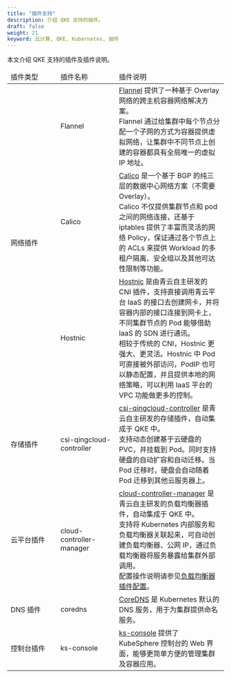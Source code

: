 ```yaml
---
title: "插件支持"
description: 介绍 QKE 支持的插件。
draft: false
weight: 21
keyword: 云计算, QKE, Kubernetes, 插件
---
```


本文介绍 QKE 支持的插件及插件说明。

<table>
  <thead>
  <tr>
   <td style="width: 100px">插件类型</td><td style="width: 120px">插件名称</td><td>插件说明</td></tr>
  </thead>
  <tr>
   <td rowspan="3">网络插件</td><td>Flannel</td><td><a href="https://github.com/coreos/flannel">Flannel</a> 提供了一种基于 Overlay 网络的跨主机容器网络解决方案。<br/>Flannel 通过给集群中每个节点分配一个子网的方式为容器提供虚拟网络，让集群中不同节点上创建的容器都具有全局唯一的虚拟 IP 地址。</td>
  </tr>
  <tr>
   <td>Calico</td><td><a href="https://www.tigera.io/project-calico/">Calico</a> 是一个基于 BGP 的纯三层的数据中心网络方案（不需要 Overlay）。<br/>Calico 不仅提供集群节点和 pod 之间的网络连接，还基于 iptables 提供了丰富而灵活的网络 Policy，保证通过各个节点上的 ACLs 来提供 Workload 的多租户隔离、安全组以及其他可达性限制等功能。</td>
  </tr>
  <tr>
    <td>Hostnic</td><td><a href=https://github.com/yunify/hostnic-cni>Hostnic</a> 是由青云自主研发的 CNI 插件，支持直接调用青云平台 IaaS 的接口去创建网卡，并将容器内部的接口连接到网卡上，不同集群节点的 Pod 能够借助 IaaS 的 SDN 进行通讯。<br/>相较于传统的 CNI，Hostnic 更强大、更灵活。Hostnic 中 Pod 可直接被外部访问，PodIP 也可以静态配置，并且提供本地的网络策略，可以利用 IaaS 平台的 VPC 功能做更多的控制。</td>
  </tr>
   <tr>
    <td>存储插件</td><td>csi-qingcloud-controller</td><td><a href="https://github.com/yunify/qingcloud-csi">csi-qingcloud-controller</a> 是青云自主研发的存储插件，自动集成于 QKE 中。<br/>支持动态创建基于云硬盘的 PVC，并挂载到 Pod。同时支持硬盘的自动扩容和自动迁移。当 Pod 迁移时，硬盘会自动随着 Pod 迁移到其他云服务器上。</td>
  </tr>
  <tr>
    <td>云平台插件</td><td>cloud-controller-manager</td><td><a href="https://github.com/yunify/qingcloud-cloud-controller-manager">cloud-controller-manager</a> 是青云自主研发的负载均衡器插件，自动集成于 QKE 中。<br/>支持将 Kubernetes 内部服务和负载均衡器关联起来，可自动创建负载均衡器、公网 IP，通过负载均衡器将服务暴露给集群外部调用。<br/>配置操作说明请参见<a href="/container/qke_plus/manual/service/ccm_config/">负载均衡器插件配置</a>。</td>
  </tr>
    <tr>
    <td>DNS 插件</td><td>coredns</td><td><a href="https://github.com/coredns/coredns">CoreDNS</a> 是 Kubernetes 默认的 DNS 服务，用于为集群提供命名服务。<br/></td>
  </tr>
  <tr>
    <td>控制台插件</td><td>ks-console</td><td><a href="https://github.com/kubesphere/console">ks-console</a> 提供了 KubeSphere 控制台的 Web 界面，能够更简单方便的管理集群及容器应用。</td> 
  </tr>
</table>

